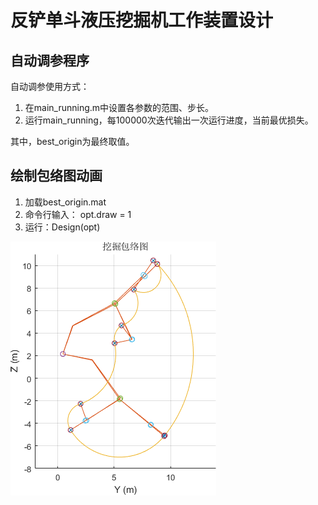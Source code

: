 # 反铲单斗液压挖掘机工作装置设计

## 自动调参程序

自动调参使用方式：

1. 在main_running.m中设置各参数的范围、步长。
2. 运行main_running，每100000次迭代输出一次运行进度，当前最优损失。

其中，best_origin为最终取值。

## 绘制包络图动画

1. 加载best_origin.mat
2. 命令行输入： opt.draw = 1
3. 运行：Design(opt)

![](.\包络图.png)

